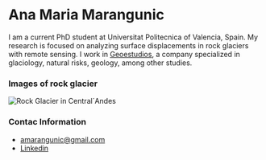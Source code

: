 # Ana Maria Marangunic

I am a current PhD student at Universitat Politecnica of Valencia, Spain. My research is focused on analyzing surface displacements in rock glaciers with remote sensing. 
I work in [Geoestudios](https://geoestudios.cl), a company specialized in glaciology, natural risks, geology, among other studies.

### Images of rock glacier
![Rock Glacier in Central´Andes](img/20190215_090613.jpg)

### Contac Information
* amarangunic@gmail.com
* [Linkedin](https://linkedin.com/in/ana-maría-marangunic-vrsalovic-44a89160)


